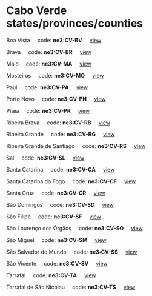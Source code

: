 # Cabo Verde states/provinces/counties
Boa Vista&nbsp;&nbsp;&nbsp;&nbsp;&nbsp;code: **ne3:CV-BV**&nbsp;&nbsp;&nbsp;&nbsp;&nbsp;[view](../../export/geojson/medium/ne3/cv/bv.geojson)&nbsp;&nbsp;&nbsp;&nbsp;&nbsp;


Brava&nbsp;&nbsp;&nbsp;&nbsp;&nbsp;code: **ne3:CV-BR**&nbsp;&nbsp;&nbsp;&nbsp;&nbsp;[view](../../export/geojson/medium/ne3/cv/br.geojson)&nbsp;&nbsp;&nbsp;&nbsp;&nbsp;


Maio&nbsp;&nbsp;&nbsp;&nbsp;&nbsp;code: **ne3:CV-MA**&nbsp;&nbsp;&nbsp;&nbsp;&nbsp;[view](../../export/geojson/medium/ne3/cv/ma.geojson)&nbsp;&nbsp;&nbsp;&nbsp;&nbsp;


Mosteiros&nbsp;&nbsp;&nbsp;&nbsp;&nbsp;code: **ne3:CV-MO**&nbsp;&nbsp;&nbsp;&nbsp;&nbsp;[view](../../export/geojson/medium/ne3/cv/mo.geojson)&nbsp;&nbsp;&nbsp;&nbsp;&nbsp;


Paul&nbsp;&nbsp;&nbsp;&nbsp;&nbsp;code: **ne3:CV-PA**&nbsp;&nbsp;&nbsp;&nbsp;&nbsp;[view](../../export/geojson/medium/ne3/cv/pa.geojson)&nbsp;&nbsp;&nbsp;&nbsp;&nbsp;


Porto Novo&nbsp;&nbsp;&nbsp;&nbsp;&nbsp;code: **ne3:CV-PN**&nbsp;&nbsp;&nbsp;&nbsp;&nbsp;[view](../../export/geojson/medium/ne3/cv/pn.geojson)&nbsp;&nbsp;&nbsp;&nbsp;&nbsp;


Praia&nbsp;&nbsp;&nbsp;&nbsp;&nbsp;code: **ne3:CV-PR**&nbsp;&nbsp;&nbsp;&nbsp;&nbsp;[view](../../export/geojson/medium/ne3/cv/pr.geojson)&nbsp;&nbsp;&nbsp;&nbsp;&nbsp;


Ribeira Brava&nbsp;&nbsp;&nbsp;&nbsp;&nbsp;code: **ne3:CV-RB**&nbsp;&nbsp;&nbsp;&nbsp;&nbsp;[view](../../export/geojson/medium/ne3/cv/rb.geojson)&nbsp;&nbsp;&nbsp;&nbsp;&nbsp;


Ribeira Grande&nbsp;&nbsp;&nbsp;&nbsp;&nbsp;code: **ne3:CV-RG**&nbsp;&nbsp;&nbsp;&nbsp;&nbsp;[view](../../export/geojson/medium/ne3/cv/rg.geojson)&nbsp;&nbsp;&nbsp;&nbsp;&nbsp;


Ribeira Grande de Santiago&nbsp;&nbsp;&nbsp;&nbsp;&nbsp;code: **ne3:CV-RS**&nbsp;&nbsp;&nbsp;&nbsp;&nbsp;[view](../../export/geojson/medium/ne3/cv/rs.geojson)&nbsp;&nbsp;&nbsp;&nbsp;&nbsp;


Sal&nbsp;&nbsp;&nbsp;&nbsp;&nbsp;code: **ne3:CV-SL**&nbsp;&nbsp;&nbsp;&nbsp;&nbsp;[view](../../export/geojson/medium/ne3/cv/sl.geojson)&nbsp;&nbsp;&nbsp;&nbsp;&nbsp;


Santa Catarina&nbsp;&nbsp;&nbsp;&nbsp;&nbsp;code: **ne3:CV-CA**&nbsp;&nbsp;&nbsp;&nbsp;&nbsp;[view](../../export/geojson/medium/ne3/cv/ca.geojson)&nbsp;&nbsp;&nbsp;&nbsp;&nbsp;


Santa Catarina do Fogo&nbsp;&nbsp;&nbsp;&nbsp;&nbsp;code: **ne3:CV-CF**&nbsp;&nbsp;&nbsp;&nbsp;&nbsp;[view](../../export/geojson/medium/ne3/cv/cf.geojson)&nbsp;&nbsp;&nbsp;&nbsp;&nbsp;


Santa Cruz&nbsp;&nbsp;&nbsp;&nbsp;&nbsp;code: **ne3:CV-CR**&nbsp;&nbsp;&nbsp;&nbsp;&nbsp;[view](../../export/geojson/medium/ne3/cv/cr.geojson)&nbsp;&nbsp;&nbsp;&nbsp;&nbsp;


São Domingos&nbsp;&nbsp;&nbsp;&nbsp;&nbsp;code: **ne3:CV-SD**&nbsp;&nbsp;&nbsp;&nbsp;&nbsp;[view](../../export/geojson/medium/ne3/cv/sd.geojson)&nbsp;&nbsp;&nbsp;&nbsp;&nbsp;


São Filipe&nbsp;&nbsp;&nbsp;&nbsp;&nbsp;code: **ne3:CV-SF**&nbsp;&nbsp;&nbsp;&nbsp;&nbsp;[view](../../export/geojson/medium/ne3/cv/sf.geojson)&nbsp;&nbsp;&nbsp;&nbsp;&nbsp;


São Lourenço dos Órgãos&nbsp;&nbsp;&nbsp;&nbsp;&nbsp;code: **ne3:CV-SO**&nbsp;&nbsp;&nbsp;&nbsp;&nbsp;[view](../../export/geojson/medium/ne3/cv/so.geojson)&nbsp;&nbsp;&nbsp;&nbsp;&nbsp;


São Miguel&nbsp;&nbsp;&nbsp;&nbsp;&nbsp;code: **ne3:CV-SM**&nbsp;&nbsp;&nbsp;&nbsp;&nbsp;[view](../../export/geojson/medium/ne3/cv/sm.geojson)&nbsp;&nbsp;&nbsp;&nbsp;&nbsp;


São Salvador do Mundo&nbsp;&nbsp;&nbsp;&nbsp;&nbsp;code: **ne3:CV-SS**&nbsp;&nbsp;&nbsp;&nbsp;&nbsp;[view](../../export/geojson/medium/ne3/cv/ss.geojson)&nbsp;&nbsp;&nbsp;&nbsp;&nbsp;


São Vicente&nbsp;&nbsp;&nbsp;&nbsp;&nbsp;code: **ne3:CV-SV**&nbsp;&nbsp;&nbsp;&nbsp;&nbsp;[view](../../export/geojson/medium/ne3/cv/sv.geojson)&nbsp;&nbsp;&nbsp;&nbsp;&nbsp;


Tarrafal&nbsp;&nbsp;&nbsp;&nbsp;&nbsp;code: **ne3:CV-TA**&nbsp;&nbsp;&nbsp;&nbsp;&nbsp;[view](../../export/geojson/medium/ne3/cv/ta.geojson)&nbsp;&nbsp;&nbsp;&nbsp;&nbsp;


Tarrafal de São Nicolau&nbsp;&nbsp;&nbsp;&nbsp;&nbsp;code: **ne3:CV-TS**&nbsp;&nbsp;&nbsp;&nbsp;&nbsp;[view](../../export/geojson/medium/ne3/cv/ts.geojson)&nbsp;&nbsp;&nbsp;&nbsp;&nbsp;

